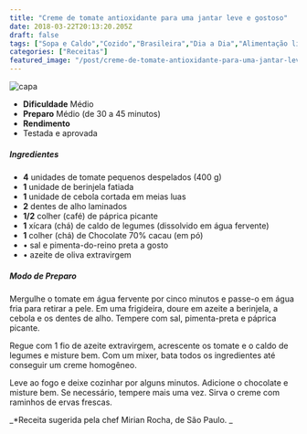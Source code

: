 ```yaml
---
title: "Creme de tomate antioxidante para uma jantar leve e gostoso"
date: 2018-03-22T20:13:20.205Z
draft: false
tags: ["Sopa e Caldo","Cozido","Brasileira","Dia a Dia","Alimentação light","Sopas e caldos"]
categories: ["Receitas"]
featured_image: "/post/creme-de-tomate-antioxidante-para-uma-jantar-leve-e-gostoso.2a4d9e04.jpg"
---
```


![capa](/post/creme-de-tomate-antioxidante-para-uma-jantar-leve-e-gostoso.2a4d9e04.jpg)

*   **Dificuldade** Médio
*   **Preparo** Médio (de 30 a 45 minutos)
*   **Rendimento**
*   Testada e aprovada
    

##### Ingredientes

*   **4** unidades de tomate pequenos despelados (400 g)
*   **1** unidade de berinjela fatiada
*   **1** unidade de cebola cortada em meias luas
*   **2** dentes de alho laminados
*   **1/2** colher (café) de páprica picante
*   **1** xícara (chá) de caldo de legumes (dissolvido em água fervente)
*   **1** colher (chá) de Chocolate 70% cacau (em pó)
*   • sal e pimenta-do-reino preta a gosto
*   • azeite de oliva extravirgem

##### Modo de Preparo

Mergulhe o tomate em água fervente por cinco minutos e passe-o em água fria para retirar a pele. Em uma frigideira, doure em azeite a berinjela, a cebola e os dentes de alho. Tempere com sal, pimenta-preta e páprica picante.

Regue com 1 fio de azeite extravirgem, acrescente os tomate e o caldo de legumes e misture bem. Com um mixer, bata todos os ingredientes até conseguir um creme homogêneo.

Leve ao fogo e deixe cozinhar por alguns minutos. Adicione o chocolate e misture bem. Se necessário, tempere mais uma vez. Sirva o creme com raminhos de ervas frescas.

_*Receita sugerida pela chef Mirian Rocha, de São Paulo. _
